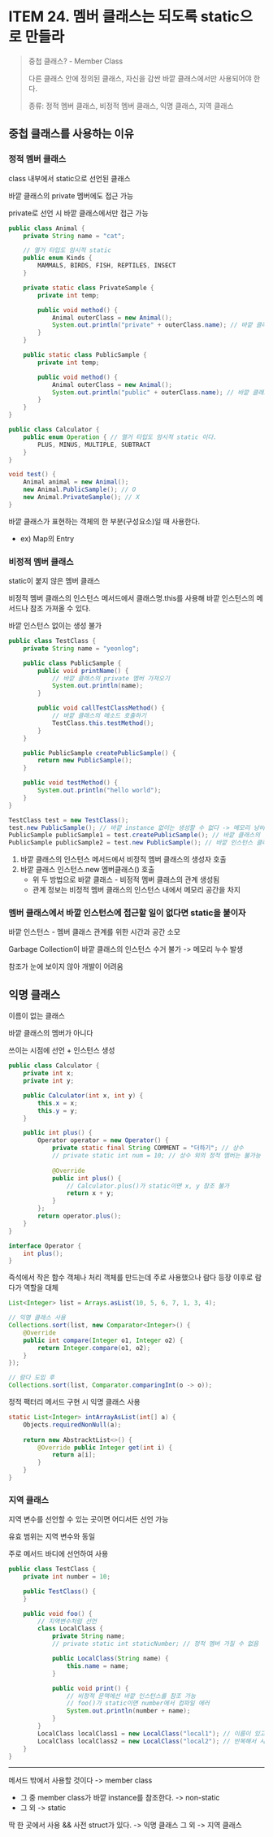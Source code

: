 # ITEM 24. 멤버 클래스는 되도록 static으로 만들라

> 중첩 클래스? - Member Class
> 
> 다른 클래스 안에 정의된 클래스, 자신을 감싼 바깥 클래스에서만 사용되어야 한다.
> 
> 종류: 정적 멤버 클래스, 비정적 멤버 클래스, 익명 클래스, 지역 클래스

## 중첩 클래스를 사용하는 이유 

### 정적 멤버 클래스

class 내부에서 static으로 선언된 클래스

바깥 클래스의 private 멤버에도 접근 가능

private로 선언 시 바깥 클래스에서만 접근 가능


```java
public class Animal {
    private String name = "cat";

    // 열거 타입도 암시적 static
    public enum Kinds {
        MAMMALS, BIRDS, FISH, REPTILES, INSECT
    }

    private static class PrivateSample {
        private int temp;

        public void method() {
            Animal outerClass = new Animal();
            System.out.println("private" + outerClass.name); // 바깥 클래스인 Animal의 private 멤버 접근
        }
    }

    public static class PublicSample {
        private int temp;

        public void method() {
            Animal outerClass = new Animal();
            System.out.println("public" + outerClass.name); // 바깥 클래스인 Animal의 private 멤버 접근
        }
    }
}

public class Calculator {
    public enum Operation { // 열거 타입도 암시적 static 이다.
        PLUS, MINUS, MULTIPLE, SUBTRACT
    }
}
```

```java
void test() {
    Animal animal = new Animal();
    new Animal.PublicSample(); // O
    new Animal.PrivateSample(); // X
}
```

바깥 클래스가 표현하는 객체의 한 부분(구성요소)일 때 사용한다. 
- ex) Map의 Entry

### 비정적 멤버 클래스


static이 붙지 않은 멤버 클래스

비정적 멤버 클래스의 인스턴스 메서드에서 클래스명.this를 사용해 바깥 인스턴스의 메서드나 참조 가져올 수 있다.

바깥 인스턴스 없이는 생성 불가

```java
public class TestClass {
    private String name = "yeonlog";

    public class PublicSample {
        public void printName() {
            // 바깥 클래스의 private 멤버 가져오기
            System.out.println(name);
        }

        public void callTestClassMethod() {
            // 바깥 클래스의 메소드 호출하기
            TestClass.this.testMethod();
        }
    }

    public PublicSample createPublicSample() {
        return new PublicSample();
    }

    public void testMethod() {
        System.out.println("hello world");
    }
}
```

```java
TestClass test = new TestClass();
test.new PublicSample(); // 바깥 instance 없이는 생성할 수 없다 -> 메모리 낭비
PublicSample publicSample1 = test.createPublicSample(); // 바깥 클래스의 인스턴스 메서드에서 생성자 호출
PublicSample publicSample2 = test.new PublicSample(); // 바깥 인스턴스 클래스.new 멤버클래스()
```

1. 바깥 클래스의 인스턴스 메서드에서 비정적 멤버 클래스의 생성자 호출
2. 바깥 클래스 인스턴스.new 멤버클래스() 호출
   - 위 두 방법으로 바깥 클래스 - 비정적 멤버 클래스의 관계 생성됨
   - 관계 정보는 비정적 멤버 클래스의 인스턴스 내에서 메모리 공간을 차지

### 멤버 클래스에서 바깥 인스턴스에 접근할 일이 없다면 static을 붙이자

바깥 인스턴스 - 멤버 클래스 관계를 위한 시간과 공간 소모

Garbage Collection이 바깥 클래스의 인스턴스 수거 불가 -> 메모리 누수 발생

참조가 눈에 보이지 않아 개발이 어려움

## 익명 클래스 

이름이 없는 클래스

바깥 클래스의 멤버가 아니다

쓰이는 시점에 선언 + 인스턴스 생성

```java
public class Calculator {
    private int x;
    private int y;

    public Calculator(int x, int y) {
        this.x = x;
        this.y = y;
    }

    public int plus() {
        Operator operator = new Operator() {
            private static final String COMMENT = "더하기"; // 상수
            // private static int num = 10; // 상수 외의 정적 멤버는 불가능
          
            @Override
            public int plus() {
                // Calculator.plus()가 static이면 x, y 참조 불가
                return x + y;
            }
        };
        return operator.plus();
    }
}

interface Operator {
    int plus();
}
```

즉석에서 작은 함수 객체나 처리 객체를 만드는데 주로 사용했으나 람다 등장 이후로 람다가 역할을 대체

```java
List<Integer> list = Arrays.asList(10, 5, 6, 7, 1, 3, 4);

// 익명 클래스 사용
Collections.sort(list, new Comparator<Integer>() {
    @Override
    public int compare(Integer o1, Integer o2) {
        return Integer.compare(o1, o2);
    }
});

// 람다 도입 후
Collections.sort(list, Comparator.comparingInt(o -> o));
```

정적 팩터리 메서드 구현 시 익명 클래스 사용

```java
static List<Integer> intArrayAsList(int[] a) {
    Objects.requiredNonNull(a);
    
    return new AbstracktList<>() {
        @Override public Integer get(int i) {
            return a[i];
        }
    }
}
```

### 지역 클래스 

지역 변수를 선언할 수 있는 곳이면 어디서든 선언 가능

유효 범위는 지역 변수와 동일

주로 메서드 바디에 선언하여 사용   

```java
public class TestClass {
    private int number = 10;

    public TestClass() {
    }

    public void foo() {
        // 지역변수처럼 선언
        class LocalClass {
            private String name;
            // private static int staticNumber; // 정적 멤버 가질 수 없음

            public LocalClass(String name) {
                this.name = name;
            }

            public void print() {
                // 비정적 문맥에선 바깥 인스턴스를 참조 가능
                // foo()가 static이면 number에서 컴파일 에러
                System.out.println(number + name);
            }
        }
        LocalClass localClass1 = new LocalClass("local1"); // 이름이 있고
        LocalClass localClass2 = new LocalClass("local2"); // 반복해서 사용 가능
    }
}
```

---

메서드 밖에서 사용할 것이다 -> member class
- 그 중 member class가 바깥 instance를 참조한다. -> non-static
- 그 외 -> static

딱 한 곳에서 사용 && 사전 struct가 있다. -> 익명 클래스
그 외 -> 지역 클래스

